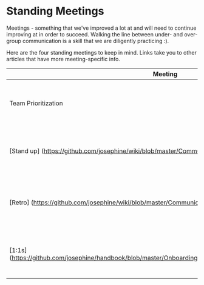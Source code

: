 # Standing Meetings 

Meetings - something that we've improved a lot at and will need to continue improving at in order to succeed. Walking the line between under- and over- group communication is a skill that we are diligently practicing :). 

Here are the four standing meetings to keep in mind. Links take you to other articles that have more meeting-specific info. 

Meeting | Purpose | Cadence
--- | --- | ---
Team Prioritization | Prioritization, status updates, and delegation of team initiatives | Weekly by team
[Stand up] (https://github.com/josephine/wiki/blob/master/Communications/Slack.md) | Share what you did yesterday and what's getting done today | Daily via Slack
[Retro] (https://github.com/josephine/wiki/blob/master/Communications/Slack.md) | Qualitatively & quantitatively summarize the week team by team | Weekly All-Hands
[1:1s] (https://github.com/josephine/handbook/blob/master/Onboarding%20Documents/One%20on%20Ones.md) | 30-minute in person emotional temp checks with manager | Weekly in pairs







